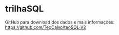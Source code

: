 # trilhaSQL

GitHub para download dos dados e mais informações: https://github.com/TeoCalvo/teoSQL-V2
 
